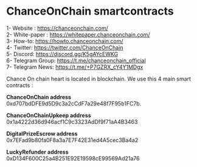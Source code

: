# ChanceOnChain smartcontracts

1- Website : https://chanceonchain.com/   
2- White-paper : https://whitepaper.chanceonchain.com/  
3- How-to: https://howto.chanceonchain.com/  
4- Twitter: https://twitter.com/ChanceOnChain  
5- Discord: https://discord.gg/K5gAYcEWKG  
6- Telegram Group: https://t.me/chanceonchain_official  
7- Telegram News: https://t.me/+P7GZRX_cY4Y1MDgx   

Chance On chain  heart is located in blockchain. We use this 4 main smart contracts : 

**ChanceOnChain address**  
0xd707bdDFE9d5D9c3a2cCdF7a29e48f7F95b1FC7b.

**ChanceOnChainUpkeep address**  
0x1a4222d36d946acf1C9c3323AdDf9f71aA4B3463 

**DigitalPrizeEscrow address**  
0x7EFad9b80fa0F8a3a7E7F42E31ed4A5cec3Ba4a2 

**LuckyRefunder address**   
0xD134F600C25a4B251E92E19598cE99569Ad21a76

